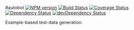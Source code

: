 #autobot
[![NPM version](https://badge.fury.io/js/autobot.svg)](http://badge.fury.io/js/autobot)
[![Build Status](https://travis-ci.org/daviddenton/autobot.png?branch=master)](https://travis-ci.org/daviddenton/autobot)
[![Coverage Status](https://coveralls.io/repos/daviddenton/autobot/badge.png)](https://coveralls.io/r/daviddenton/autobot)
[![Dependency Status](https://david-dm.org/daviddenton/autobot.png)](https://david-dm.org/daviddenton/autobot)
[![devDependency Status](https://david-dm.org/daviddenton/autobot/dev-status.png)](https://david-dm.org/daviddenton/autobot#info=devDependencies)

Example-based test-data generation.